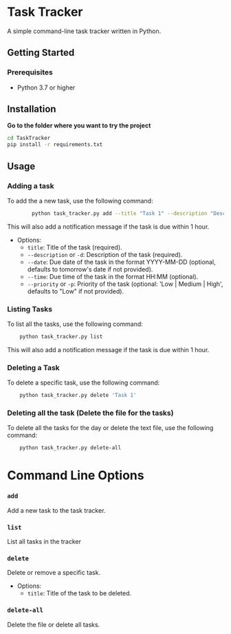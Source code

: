 # Task Tracker

A simple command-line task tracker written in Python.

## Getting Started

### Prerequisites

- Python 3.7 or higher

## Installation

**Go to the folder where you want to try the project**

   ```bash
   cd TaskTracker
   pip install -r requirements.txt
   ```

## Usage

### Adding a task
To add the a new task, use the following command:
```bash
        python task_tracker.py add --title "Task 1" --description "Description of Task 1" --due "2023-12-31" 
```
This will also add a notification message if the task is due within 1 hour.

* Options:
    * `title`: Title of the task (required).
    * `--description` or `-d`: Description of the task (required).
    * `--date`: Due date of the task in the format YYYY-MM-DD (optional, defaults to tomorrow's date if not provided).
    * `--time`: Due time of the task in the format HH:MM (optional).
    * `--priority` or `-p`: Priority of the task  (optional: 'Low | Medium | High',  defaults to "Low" if not provided).

### Listing Tasks
To list all the tasks, use the following command:
```bash
    python task_tracker.py list
```
This will also add a notification message if the task is due within 1 hour.

### Deleting a Task
To delete a specific task, use the following command:
```bash
    python task_tracker.py delete 'Task 1'
```

### Deleting all the task (Delete the file for the tasks)
To delete all the tasks for the day or delete the text file, use the following command:
```bash
    python task_tracker.py delete-all
```

# Command Line Options

### **`add`**
Add a new task to the task tracker.

### **`list`**
List all tasks in the tracker

### **`delete`**
Delete or remove a specific task.

* Options: 
    - `title`: Title of the task to be deleted.

### **`delete-all`**
Delete the file or delete all tasks.